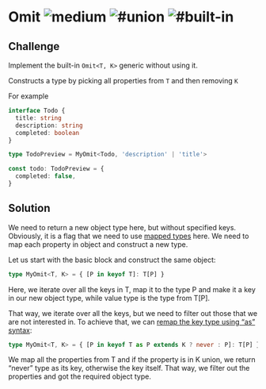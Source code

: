 <h1>Omit <img src="https://img.shields.io/badge/-medium-eaa648" alt="medium"/> <img src="https://img.shields.io/badge/-%23union-999" alt="#union"/> <img src="https://img.shields.io/badge/-%23built--in-999" alt="#built-in"/></h1>

## Challenge

Implement the built-in `Omit<T, K>` generic without using it.

Constructs a type by picking all properties from `T` and then removing `K`

For example

```ts
interface Todo {
  title: string
  description: string
  completed: boolean
}

type TodoPreview = MyOmit<Todo, 'description' | 'title'>

const todo: TodoPreview = {
  completed: false,
}
```

## Solution

We need to return a new object type here, but without specified keys.
Obviously, it is a flag that we need to use [mapped types](https://www.typescriptlang.org/docs/handbook/advanced-types.html#mapped-types) here.
We need to map each property in object and construct a new type.

Let us start with the basic block and construct the same object:

```ts
type MyOmit<T, K> = { [P in keyof T]: T[P] }
```

Here, we iterate over all the keys in T, map it to the type P and make it a key in our new object type, while value type is the type from T[P].

That way, we iterate over all the keys, but we need to filter out those that we are not interested in.
To achieve that, we can [remap the key type using “as” syntax](https://www.typescriptlang.org/docs/handbook/release-notes/typescript-4-1.html#key-remapping-in-mapped-types):

```ts
type MyOmit<T, K> = { [P in keyof T as P extends K ? never : P]: T[P] }
```

We map all the properties from T and if the property is in K union, we return “never” type as its key, otherwise the key itself.
That way, we filter out the properties and got the required object type.

